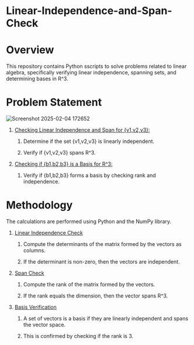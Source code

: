# Linear-Independence-and-Span-Check

# Overview

This repository contains Python sscripts to solve problems related to linear algebra, specifically verifying linear independence, spanning sets, and determining bases in R^3.

# Problem Statement

![Screenshot 2025-02-04 172652](https://github.com/user-attachments/assets/63285ee2-a8fb-4e6f-be39-d8a8aec83b1a)

1. <ins> Checking Linear Independence and Span for {v1,v2,v3}:

    1. Determine if the set {v1,v2,v3} is linearly independent.
  
    2. Verify if {v1,v2,v3} spans R^3.

2. <ins> Checking if {b1,b2,b3} is a Basis for R^3:

    1. Verify if {b1,b2,b3} forms a basis by checking rank and independence.

# Methodology

The calculations are performed using Python and the NumPy library.

1. <ins> Linear Independence Check</ins>

   1. Compute the determinants of the matrix formed by the vectors as columns.
  
   2. If the determinant is non-zero, then the vectors are independent.
  
2. <ins> Span Check </ins>

   1. Compute the rank of the matrix formed by the vectors.
  
   2. If the rank equals the dimension, then the vector spans R^3.
  
3. <ins> Basis Verification </ins>

   1. A set of vectors is a basis if they are linearly independent and spans the vector space.
  
   2. This is confirmed by checking if the rank is 3.
